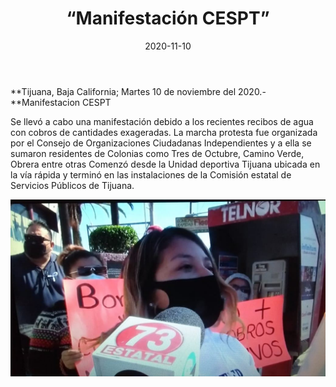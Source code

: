 ﻿---
layout: blog
title:  “Manifestación CESPT”
date:   2020-11-10  
categories: tijuana
permalink: /:categories/:title:output_ext
image: img/cnr/manifestacion-CESPT.jpg
autor: 
---


**Tijuana, Baja California;  Martes 10 de noviembre del 2020.-**Manifestacion CESPT


Se llevó a cabo una manifestación debido a los recientes recibos de agua con cobros de cantidades exageradas.
La marcha protesta fue organizada por el Consejo de Organizaciones Ciudadanas Independientes y a ella se sumaron residentes de Colonias como Tres de Octubre, Camino Verde, Obrera entre otras
Comenzó desde la Unidad deportiva Tijuana ubicada en la vía rápida y terminó en las instalaciones de la Comisión estatal de Servicios Públicos de Tijuana.

<div id="carouselExampleSlidesOnly" class="carousel slide" data-ride="carousel">
  <div class="carousel-inner">
    <div class="carousel-item active">
       <img class="d-block w-100" src="/img/cnr/manifestacion-CESPT.jpg" loading="lazy"  alt="Manifestacion CESPT">
    </div>
  </div>
</div>